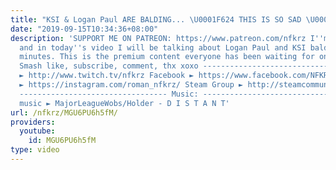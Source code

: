```yaml
---
title: "KSI & Logan Paul ARE BALDING... \U0001F624 THIS IS SO SAD \U0001F624"
date: "2019-09-15T10:34:36+08:00"
description: 'SUPPORT ME ON PATREON: https://www.patreon.com/nfkrz I''m Dr. NFKRZ,
  and in today''s video I will be talking about Logan Paul and KSI balding for 10
  minutes. This is the premium content everyone has been waiting for on this channel.
  Smash like, subscribe, comment, thx xoxo --------------------------------- Twitch
  ► http://www.twitch.tv/nfkrz Facebook ► https://www.facebook.com/NFKRZ1 Instagram
  ► https://instagram.com/roman_nfkrz/ Steam Group ► http://steamcommunity.com/groups/nfkrzgroup
  --------------------------------- Music: --------------------------------- Outro
  music ► MajorLeagueWobs/Holder - D I S T A N T'
url: /nfkrz/MGU6PU6h5fM/
providers:
  youtube:
    id: MGU6PU6h5fM
type: video
---
```

